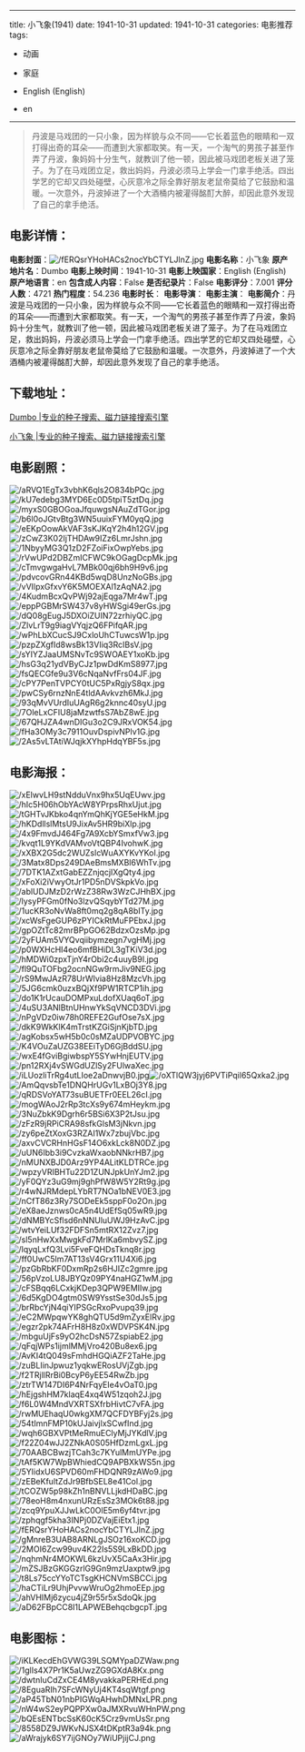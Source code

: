 
---
title: 小飞象(1941)
date: 1941-10-31
updated: 1941-10-31
categories: 电影推荐
tags:
- 动画
- 家庭

- English (English)
- en
---


> 丹波是马戏团的一只小象，因为样貌与众不同——它长着蓝色的眼睛和一双打得出奇的耳朵——而遭到大家都取笑。有一天，一个淘气的男孩子甚至作弄了丹波，象妈妈十分生气，就教训了他一顿，因此被马戏团老板关进了笼子。为了在马戏团立足，救出妈妈，丹波必须马上学会一门拿手绝活。四出学艺的它却又四处碰壁，心灰意冷之际全靠好朋友老鼠帝莫给了它鼓励和温暖。一次意外，丹波掉进了一个大酒桶内被灌得酩酊大醉，却因此意外发现了自己的拿手绝活。

## **电影详情**：

**电影封面**：<img src="https://image.tmdb.org/t/p/w200/fERQsrYHoHACs2nocYbCTYLJlnZ.jpg" alt="/fERQsrYHoHACs2nocYbCTYLJlnZ.jpg" title="/fERQsrYHoHACs2nocYbCTYLJlnZ.jpg">
**电影名称**：小飞象
**原产地片名**：Dumbo
**电影上映时间**：1941-10-31
**电影上映国家**：English (English)
**原产地语言**：en
**包含成人内容**：False
**是否纪录片**：False
**电影评分**：7.001
**评分人数**：4721
**热门程度**：54.236
**电影时长**：
**电影导演**：
**电影主演**：
**电影简介**：丹波是马戏团的一只小象，因为样貌与众不同——它长着蓝色的眼睛和一双打得出奇的耳朵——而遭到大家都取笑。有一天，一个淘气的男孩子甚至作弄了丹波，象妈妈十分生气，就教训了他一顿，因此被马戏团老板关进了笼子。为了在马戏团立足，救出妈妈，丹波必须马上学会一门拿手绝活。四出学艺的它却又四处碰壁，心灰意冷之际全靠好朋友老鼠帝莫给了它鼓励和温暖。一次意外，丹波掉进了一个大酒桶内被灌得酩酊大醉，却因此意外发现了自己的拿手绝活。

## **下载地址**：
[Dumbo |专业的种子搜索、磁力链接搜索引擎](https://movie.amd794.com:2083/?search=Dumbo&ordering=&mode=match_phrase&page_size=10&page=1)

[小飞象 |专业的种子搜索、磁力链接搜索引擎](https://movie.amd794.com:2083/?search=%E5%B0%8F%E9%A3%9E%E8%B1%A1&ordering=&mode=match_phrase&page_size=10&page=1)
 

## **电影剧照**：
<img src="https://image.tmdb.org/t/p/original/aRVQ1EgTx3vbhK6qls2O834bPQc.jpg" alt="/aRVQ1EgTx3vbhK6qls2O834bPQc.jpg" title="/aRVQ1EgTx3vbhK6qls2O834bPQc.jpg"><img src="https://image.tmdb.org/t/p/original/kU7edebg3MYD6Ec0D5tpiT5ztDq.jpg" alt="/kU7edebg3MYD6Ec0D5tpiT5ztDq.jpg" title="/kU7edebg3MYD6Ec0D5tpiT5ztDq.jpg"><img src="https://image.tmdb.org/t/p/original/myxS0GBOGoaJfquwgsNAuZdTGor.jpg" alt="/myxS0GBOGoaJfquwgsNAuZdTGor.jpg" title="/myxS0GBOGoaJfquwgsNAuZdTGor.jpg"><img src="https://image.tmdb.org/t/p/original/b6l0oJGtvBtg3WN5uuixFYM0yqQ.jpg" alt="/b6l0oJGtvBtg3WN5uuixFYM0yqQ.jpg" title="/b6l0oJGtvBtg3WN5uuixFYM0yqQ.jpg"><img src="https://image.tmdb.org/t/p/original/eEKpOowAkVAF3sKJKqY2h4h12GV.jpg" alt="/eEKpOowAkVAF3sKJKqY2h4h12GV.jpg" title="/eEKpOowAkVAF3sKJKqY2h4h12GV.jpg"><img src="https://image.tmdb.org/t/p/original/zCwZ3K02IjTHDAw9IZz6LmrJshn.jpg" alt="/zCwZ3K02IjTHDAw9IZz6LmrJshn.jpg" title="/zCwZ3K02IjTHDAw9IZz6LmrJshn.jpg"><img src="https://image.tmdb.org/t/p/original/1NbyyMG3Q1zD2FZoiFixOwpYebs.jpg" alt="/1NbyyMG3Q1zD2FZoiFixOwpYebs.jpg" title="/1NbyyMG3Q1zD2FZoiFixOwpYebs.jpg"><img src="https://image.tmdb.org/t/p/original/rVwUPd2DBZmICFWC9kOGagDcpMk.jpg" alt="/rVwUPd2DBZmICFWC9kOGagDcpMk.jpg" title="/rVwUPd2DBZmICFWC9kOGagDcpMk.jpg"><img src="https://image.tmdb.org/t/p/original/cTmvgwgaHvL7MBk00qj6bh9H9v6.jpg" alt="/cTmvgwgaHvL7MBk00qj6bh9H9v6.jpg" title="/cTmvgwgaHvL7MBk00qj6bh9H9v6.jpg"><img src="https://image.tmdb.org/t/p/original/pdvcovGRn44KBd5wqD8UnzNoGBs.jpg" alt="/pdvcovGRn44KBd5wqD8UnzNoGBs.jpg" title="/pdvcovGRn44KBd5wqD8UnzNoGBs.jpg"><img src="https://image.tmdb.org/t/p/original/vVIlpxGfxvY6K5MOEXAl1zAqNA2.jpg" alt="/vVIlpxGfxvY6K5MOEXAl1zAqNA2.jpg" title="/vVIlpxGfxvY6K5MOEXAl1zAqNA2.jpg"><img src="https://image.tmdb.org/t/p/original/4KudmBcxQvPWj92ajEqga7Mr4wT.jpg" alt="/4KudmBcxQvPWj92ajEqga7Mr4wT.jpg" title="/4KudmBcxQvPWj92ajEqga7Mr4wT.jpg"><img src="https://image.tmdb.org/t/p/original/eppPGBMrSW437v8yHWSgi49erGs.jpg" alt="/eppPGBMrSW437v8yHWSgi49erGs.jpg" title="/eppPGBMrSW437v8yHWSgi49erGs.jpg"><img src="https://image.tmdb.org/t/p/original/dQ08gEugJ5DXOiZUIN72zrhiyQC.jpg" alt="/dQ08gEugJ5DXOiZUIN72zrhiyQC.jpg" title="/dQ08gEugJ5DXOiZUIN72zrhiyQC.jpg"><img src="https://image.tmdb.org/t/p/original/ZlvLrT9g9iagVYqjzQ6FPifqAR.jpg" alt="/ZlvLrT9g9iagVYqjzQ6FPifqAR.jpg" title="/ZlvLrT9g9iagVYqjzQ6FPifqAR.jpg"><img src="https://image.tmdb.org/t/p/original/wPhLbXCucSJ9CxloUhCTuwcsW1p.jpg" alt="/wPhLbXCucSJ9CxloUhCTuwcsW1p.jpg" title="/wPhLbXCucSJ9CxloUhCTuwcsW1p.jpg"><img src="https://image.tmdb.org/t/p/original/pzpZXgfId8wsBk13VIiq3RcIBsV.jpg" alt="/pzpZXgfId8wsBk13VIiq3RcIBsV.jpg" title="/pzpZXgfId8wsBk13VIiq3RcIBsV.jpg"><img src="https://image.tmdb.org/t/p/original/sYIYZJaaUMSNvTc9SWOAEY1xoKb.jpg" alt="/sYIYZJaaUMSNvTc9SWOAEY1xoKb.jpg" title="/sYIYZJaaUMSNvTc9SWOAEY1xoKb.jpg"><img src="https://image.tmdb.org/t/p/original/hsG3q21ydVByCJz1pwDdKmS8977.jpg" alt="/hsG3q21ydVByCJz1pwDdKmS8977.jpg" title="/hsG3q21ydVByCJz1pwDdKmS8977.jpg"><img src="https://image.tmdb.org/t/p/original/fsQECGfe9u3V6cNqaNvfFrs04JF.jpg" alt="/fsQECGfe9u3V6cNqaNvfFrs04JF.jpg" title="/fsQECGfe9u3V6cNqaNvfFrs04JF.jpg"><img src="https://image.tmdb.org/t/p/original/cPY7PenTVPCY0tUC5PxRgjyS8qx.jpg" alt="/cPY7PenTVPCY0tUC5PxRgjyS8qx.jpg" title="/cPY7PenTVPCY0tUC5PxRgjyS8qx.jpg"><img src="https://image.tmdb.org/t/p/original/pwCSy6rnzNnE4tldAAvkvzh6MkJ.jpg" alt="/pwCSy6rnzNnE4tldAAvkvzh6MkJ.jpg" title="/pwCSy6rnzNnE4tldAAvkvzh6MkJ.jpg"><img src="https://image.tmdb.org/t/p/original/93qMvVUrdIuUAgR6g2knnc40syU.jpg" alt="/93qMvVUrdIuUAgR6g2knnc40syU.jpg" title="/93qMvVUrdIuUAgR6g2knnc40syU.jpg"><img src="https://image.tmdb.org/t/p/original/7OleLxCFIU8jaMzwtfsS7AbZ8wE.jpg" alt="/7OleLxCFIU8jaMzwtfsS7AbZ8wE.jpg" title="/7OleLxCFIU8jaMzwtfsS7AbZ8wE.jpg"><img src="https://image.tmdb.org/t/p/original/67QHJZA4wnDIGu3o2C9JRxVOK54.jpg" alt="/67QHJZA4wnDIGu3o2C9JRxVOK54.jpg" title="/67QHJZA4wnDIGu3o2C9JRxVOK54.jpg"><img src="https://image.tmdb.org/t/p/original/fHa3OMy3c7911OuvDspivNPlv1G.jpg" alt="/fHa3OMy3c7911OuvDspivNPlv1G.jpg" title="/fHa3OMy3c7911OuvDspivNPlv1G.jpg"><img src="https://image.tmdb.org/t/p/original/2As5vLTAtiWJqjkXYhpHdqYBF5s.jpg" alt="/2As5vLTAtiWJqjkXYhpHdqYBF5s.jpg" title="/2As5vLTAtiWJqjkXYhpHdqYBF5s.jpg">

## **电影海报**：
<img src="https://image.tmdb.org/t/p/original/xElwvLH9stNdduVnx9hx5UqEUwv.jpg" alt="/xElwvLH9stNdduVnx9hx5UqEUwv.jpg" title="/xElwvLH9stNdduVnx9hx5UqEUwv.jpg"><img src="https://image.tmdb.org/t/p/original/hIc5H06hObYAcW8YPrpsRhxUjut.jpg" alt="/hIc5H06hObYAcW8YPrpsRhxUjut.jpg" title="/hIc5H06hObYAcW8YPrpsRhxUjut.jpg"><img src="https://image.tmdb.org/t/p/original/tGHTvJKbko4qnYmQhKjYGE5eHkM.jpg" alt="/tGHTvJKbko4qnYmQhKjYGE5eHkM.jpg" title="/tGHTvJKbko4qnYmQhKjYGE5eHkM.jpg"><img src="https://image.tmdb.org/t/p/original/hKDdllslMtsU9JixAv5HR9biXlp.jpg" alt="/hKDdllslMtsU9JixAv5HR9biXlp.jpg" title="/hKDdllslMtsU9JixAv5HR9biXlp.jpg"><img src="https://image.tmdb.org/t/p/original/4x9FmvdJ464Fg7A9XcbYSmxfVw3.jpg" alt="/4x9FmvdJ464Fg7A9XcbYSmxfVw3.jpg" title="/4x9FmvdJ464Fg7A9XcbYSmxfVw3.jpg"><img src="https://image.tmdb.org/t/p/original/kvqt1L9YKdVAMvoVtQBP4IvohwK.jpg" alt="/kvqt1L9YKdVAMvoVtQBP4IvohwK.jpg" title="/kvqt1L9YKdVAMvoVtQBP4IvohwK.jpg"><img src="https://image.tmdb.org/t/p/original/xXBX2G5dc2WUZslcWuAXYKvYKoI.jpg" alt="/xXBX2G5dc2WUZslcWuAXYKvYKoI.jpg" title="/xXBX2G5dc2WUZslcWuAXYKvYKoI.jpg"><img src="https://image.tmdb.org/t/p/original/3Matx8Dps249DAeBmsMXBl6WhTv.jpg" alt="/3Matx8Dps249DAeBmsMXBl6WhTv.jpg" title="/3Matx8Dps249DAeBmsMXBl6WhTv.jpg"><img src="https://image.tmdb.org/t/p/original/7DTK1AZxtGabEZZnjqcjIXgQty4.jpg" alt="/7DTK1AZxtGabEZZnjqcjIXgQty4.jpg" title="/7DTK1AZxtGabEZZnjqcjIXgQty4.jpg"><img src="https://image.tmdb.org/t/p/original/xFoXi2iVwyOtJr1PD5nDVSkpkVo.jpg" alt="/xFoXi2iVwyOtJr1PD5nDVSkpkVo.jpg" title="/xFoXi2iVwyOtJr1PD5nDVSkpkVo.jpg"><img src="https://image.tmdb.org/t/p/original/ablUDJMzD2rWzZ38Rw3WzCJHhBX.jpg" alt="/ablUDJMzD2rWzZ38Rw3WzCJHhBX.jpg" title="/ablUDJMzD2rWzZ38Rw3WzCJHhBX.jpg"><img src="https://image.tmdb.org/t/p/original/lysyPFGm0fNo3lzvQSqybYTd27M.jpg" alt="/lysyPFGm0fNo3lzvQSqybYTd27M.jpg" title="/lysyPFGm0fNo3lzvQSqybYTd27M.jpg"><img src="https://image.tmdb.org/t/p/original/1ucKR3oNvWa8ft0mq2g8qA8bITy.jpg" alt="/1ucKR3oNvWa8ft0mq2g8qA8bITy.jpg" title="/1ucKR3oNvWa8ft0mq2g8qA8bITy.jpg"><img src="https://image.tmdb.org/t/p/original/xcWsFgeGUP6zPYICkRtMuFPEbxJ.jpg" alt="/xcWsFgeGUP6zPYICkRtMuFPEbxJ.jpg" title="/xcWsFgeGUP6zPYICkRtMuFPEbxJ.jpg"><img src="https://image.tmdb.org/t/p/original/gpOZtTc82mrBPpGO62BdzxOzsMp.jpg" alt="/gpOZtTc82mrBPpGO62BdzxOzsMp.jpg" title="/gpOZtTc82mrBPpGO62BdzxOzsMp.jpg"><img src="https://image.tmdb.org/t/p/original/2yFUAm5VYQvqiibymzegn7vgHMj.jpg" alt="/2yFUAm5VYQvqiibymzegn7vgHMj.jpg" title="/2yFUAm5VYQvqiibymzegn7vgHMj.jpg"><img src="https://image.tmdb.org/t/p/original/p0WXHcHI4eo6mfBHiDL3gTKiV3d.jpg" alt="/p0WXHcHI4eo6mfBHiDL3gTKiV3d.jpg" title="/p0WXHcHI4eo6mfBHiDL3gTKiV3d.jpg"><img src="https://image.tmdb.org/t/p/original/hMDWi0zpxTjnY4rObi2c4uuyB9I.jpg" alt="/hMDWi0zpxTjnY4rObi2c4uuyB9I.jpg" title="/hMDWi0zpxTjnY4rObi2c4uuyB9I.jpg"><img src="https://image.tmdb.org/t/p/original/fl9QuTOFbg2ocnNGw9rmJiv9NEG.jpg" alt="/fl9QuTOFbg2ocnNGw9rmJiv9NEG.jpg" title="/fl9QuTOFbg2ocnNGw9rmJiv9NEG.jpg"><img src="https://image.tmdb.org/t/p/original/rS9MwJAzR78UrWIvia8Hz8MzcVh.jpg" alt="/rS9MwJAzR78UrWIvia8Hz8MzcVh.jpg" title="/rS9MwJAzR78UrWIvia8Hz8MzcVh.jpg"><img src="https://image.tmdb.org/t/p/original/5JG6cmk0uzxBQjXf9PW1RTCP1ih.jpg" alt="/5JG6cmk0uzxBQjXf9PW1RTCP1ih.jpg" title="/5JG6cmk0uzxBQjXf9PW1RTCP1ih.jpg"><img src="https://image.tmdb.org/t/p/original/do1K1rUcauDOMPxuLdofXUaq6oT.jpg" alt="/do1K1rUcauDOMPxuLdofXUaq6oT.jpg" title="/do1K1rUcauDOMPxuLdofXUaq6oT.jpg"><img src="https://image.tmdb.org/t/p/original/4uSU3ANlBtnUHnwYkSqVNCD3DVi.jpg" alt="/4uSU3ANlBtnUHnwYkSqVNCD3DVi.jpg" title="/4uSU3ANlBtnUHnwYkSqVNCD3DVi.jpg"><img src="https://image.tmdb.org/t/p/original/nPgVDz0iw78h0REFE2GufOse7sX.jpg" alt="/nPgVDz0iw78h0REFE2GufOse7sX.jpg" title="/nPgVDz0iw78h0REFE2GufOse7sX.jpg"><img src="https://image.tmdb.org/t/p/original/dkK9WkKlK4mTrstKZGiSjnKjbTD.jpg" alt="/dkK9WkKlK4mTrstKZGiSjnKjbTD.jpg" title="/dkK9WkKlK4mTrstKZGiSjnKjbTD.jpg"><img src="https://image.tmdb.org/t/p/original/agKobsx5wH5b0c0sMZaUDPVOBYC.jpg" alt="/agKobsx5wH5b0c0sMZaUDPVOBYC.jpg" title="/agKobsx5wH5b0c0sMZaUDPVOBYC.jpg"><img src="https://image.tmdb.org/t/p/original/K4VOuZaUZG38EEiTyD6GjBddSU.jpg" alt="/K4VOuZaUZG38EEiTyD6GjBddSU.jpg" title="/K4VOuZaUZG38EEiTyD6GjBddSU.jpg"><img src="https://image.tmdb.org/t/p/original/wxE4fGviBgiwbspY5SYwHnjEUTV.jpg" alt="/wxE4fGviBgiwbspY5SYwHnjEUTV.jpg" title="/wxE4fGviBgiwbspY5SYwHnjEUTV.jpg"><img src="https://image.tmdb.org/t/p/original/pn12RXj4vSWGdUZlSy2FUlwaXec.jpg" alt="/pn12RXj4vSWGdUZlSy2FUlwaXec.jpg" title="/pn12RXj4vSWGdUZlSy2FUlwaXec.jpg"><img src="https://image.tmdb.org/t/p/original/iLUozliTrRg4utLIoe2aDnwvjB0.jpg" alt="/iLUozliTrRg4utLIoe2aDnwvjB0.jpg" title="/iLUozliTrRg4utLIoe2aDnwvjB0.jpg"><img src="https://image.tmdb.org/t/p/original/oXTlQW3jyj6PVTiPqil65Qxka2.jpg" alt="/oXTlQW3jyj6PVTiPqil65Qxka2.jpg" title="/oXTlQW3jyj6PVTiPqil65Qxka2.jpg"><img src="https://image.tmdb.org/t/p/original/AmQqvsbTe1DNQHrUGv1LxBOj3Y8.jpg" alt="/AmQqvsbTe1DNQHrUGv1LxBOj3Y8.jpg" title="/AmQqvsbTe1DNQHrUGv1LxBOj3Y8.jpg"><img src="https://image.tmdb.org/t/p/original/qRDSVoYAT73suBUETFr0EEL26cI.jpg" alt="/qRDSVoYAT73suBUETFr0EEL26cI.jpg" title="/qRDSVoYAT73suBUETFr0EEL26cI.jpg"><img src="https://image.tmdb.org/t/p/original/mogWAoJ2rRp3tcXs9y674mHeykm.jpg" alt="/mogWAoJ2rRp3tcXs9y674mHeykm.jpg" title="/mogWAoJ2rRp3tcXs9y674mHeykm.jpg"><img src="https://image.tmdb.org/t/p/original/3NuZbkK9Dgrh6r5BSi6X3P2tJsu.jpg" alt="/3NuZbkK9Dgrh6r5BSi6X3P2tJsu.jpg" title="/3NuZbkK9Dgrh6r5BSi6X3P2tJsu.jpg"><img src="https://image.tmdb.org/t/p/original/zFzR9jRPiCRA98sfkGlsM3jNkvn.jpg" alt="/zFzR9jRPiCRA98sfkGlsM3jNkvn.jpg" title="/zFzR9jRPiCRA98sfkGlsM3jNkvn.jpg"><img src="https://image.tmdb.org/t/p/original/zy6peZtXoxG3RZAI1Wx7zbujVbc.jpg" alt="/zy6peZtXoxG3RZAI1Wx7zbujVbc.jpg" title="/zy6peZtXoxG3RZAI1Wx7zbujVbc.jpg"><img src="https://image.tmdb.org/t/p/original/axvCVCRHnHGsF14O6xkLck8N0DZ.jpg" alt="/axvCVCRHnHGsF14O6xkLck8N0DZ.jpg" title="/axvCVCRHnHGsF14O6xkLck8N0DZ.jpg"><img src="https://image.tmdb.org/t/p/original/uUN6Ibb3i9CvzkaWxaobNNkrHB7.jpg" alt="/uUN6Ibb3i9CvzkaWxaobNNkrHB7.jpg" title="/uUN6Ibb3i9CvzkaWxaobNNkrHB7.jpg"><img src="https://image.tmdb.org/t/p/original/nMUNXBJD0Arz9YP4ALitKLDTRCe.jpg" alt="/nMUNXBJD0Arz9YP4ALitKLDTRCe.jpg" title="/nMUNXBJD0Arz9YP4ALitKLDTRCe.jpg"><img src="https://image.tmdb.org/t/p/original/wpzyVRIBHTu22D1ZUNJpkUnYJm2.jpg" alt="/wpzyVRIBHTu22D1ZUNJpkUnYJm2.jpg" title="/wpzyVRIBHTu22D1ZUNJpkUnYJm2.jpg"><img src="https://image.tmdb.org/t/p/original/yF0QYz3uG9mj9ghPfW8W5Y2Rt9g.jpg" alt="/yF0QYz3uG9mj9ghPfW8W5Y2Rt9g.jpg" title="/yF0QYz3uG9mj9ghPfW8W5Y2Rt9g.jpg"><img src="https://image.tmdb.org/t/p/original/r4wNJRMdepLYbRT7NOa1bNEV0E3.jpg" alt="/r4wNJRMdepLYbRT7NOa1bNEV0E3.jpg" title="/r4wNJRMdepLYbRT7NOa1bNEV0E3.jpg"><img src="https://image.tmdb.org/t/p/original/nCfT86z3Ry7SODeEk5sppF0o2On.jpg" alt="/nCfT86z3Ry7SODeEk5sppF0o2On.jpg" title="/nCfT86z3Ry7SODeEk5sppF0o2On.jpg"><img src="https://image.tmdb.org/t/p/original/eX8aeJznws0cA5n4UdEfSq05wR9.jpg" alt="/eX8aeJznws0cA5n4UdEfSq05wR9.jpg" title="/eX8aeJznws0cA5n4UdEfSq05wR9.jpg"><img src="https://image.tmdb.org/t/p/original/dNMBYcSflsd6nNNUluUWJ9HzAvC.jpg" alt="/dNMBYcSflsd6nNNUluUWJ9HzAvC.jpg" title="/dNMBYcSflsd6nNNUluUWJ9HzAvC.jpg"><img src="https://image.tmdb.org/t/p/original/wtvYeiLUf32FDFSn5mtRX12Zvz7.jpg" alt="/wtvYeiLUf32FDFSn5mtRX12Zvz7.jpg" title="/wtvYeiLUf32FDFSn5mtRX12Zvz7.jpg"><img src="https://image.tmdb.org/t/p/original/sl5nHwXxMwgkFd7MrlKa6mbvySZ.jpg" alt="/sl5nHwXxMwgkFd7MrlKa6mbvySZ.jpg" title="/sl5nHwXxMwgkFd7MrlKa6mbvySZ.jpg"><img src="https://image.tmdb.org/t/p/original/lqyqLxfQ3Lvi5FveFQHDsTknq8r.jpg" alt="/lqyqLxfQ3Lvi5FveFQHDsTknq8r.jpg" title="/lqyqLxfQ3Lvi5FveFQHDsTknq8r.jpg"><img src="https://image.tmdb.org/t/p/original/ff0UwC5lm7AT13sV4Grx11U4Xi6.jpg" alt="/ff0UwC5lm7AT13sV4Grx11U4Xi6.jpg" title="/ff0UwC5lm7AT13sV4Grx11U4Xi6.jpg"><img src="https://image.tmdb.org/t/p/original/pzGbRbKF0DxmRp2s6HJIZc2gmre.jpg" alt="/pzGbRbKF0DxmRp2s6HJIZc2gmre.jpg" title="/pzGbRbKF0DxmRp2s6HJIZc2gmre.jpg"><img src="https://image.tmdb.org/t/p/original/56pVzoLU8JBYQz09PY4naHGZ1wM.jpg" alt="/56pVzoLU8JBYQz09PY4naHGZ1wM.jpg" title="/56pVzoLU8JBYQz09PY4naHGZ1wM.jpg"><img src="https://image.tmdb.org/t/p/original/cFSBqq6LCxkjKDep3QPW9EMIIw.jpg" alt="/cFSBqq6LCxkjKDep3QPW9EMIIw.jpg" title="/cFSBqq6LCxkjKDep3QPW9EMIIw.jpg"><img src="https://image.tmdb.org/t/p/original/6d5KgDO4gtm0SW9YsstSe30dJs5.jpg" alt="/6d5KgDO4gtm0SW9YsstSe30dJs5.jpg" title="/6d5KgDO4gtm0SW9YsstSe30dJs5.jpg"><img src="https://image.tmdb.org/t/p/original/brRbcYjN4qiYIPSGcRxoPvupq39.jpg" alt="/brRbcYjN4qiYIPSGcRxoPvupq39.jpg" title="/brRbcYjN4qiYIPSGcRxoPvupq39.jpg"><img src="https://image.tmdb.org/t/p/original/eC2MWpqwYK8ghQTU5d9mZyxElRv.jpg" alt="/eC2MWpqwYK8ghQTU5d9mZyxElRv.jpg" title="/eC2MWpqwYK8ghQTU5d9mZyxElRv.jpg"><img src="https://image.tmdb.org/t/p/original/egzr2pk74AFrH8H8z0xWDVPSK4N.jpg" alt="/egzr2pk74AFrH8H8z0xWDVPSK4N.jpg" title="/egzr2pk74AFrH8H8z0xWDVPSK4N.jpg"><img src="https://image.tmdb.org/t/p/original/mbguUjFs9yO2hcDsN57ZspiabE2.jpg" alt="/mbguUjFs9yO2hcDsN57ZspiabE2.jpg" title="/mbguUjFs9yO2hcDsN57ZspiabE2.jpg"><img src="https://image.tmdb.org/t/p/original/qFqjWPs1ijmlMMjVro420Bu8ex6.jpg" alt="/qFqjWPs1ijmlMMjVro420Bu8ex6.jpg" title="/qFqjWPs1ijmlMMjVro420Bu8ex6.jpg"><img src="https://image.tmdb.org/t/p/original/AvKI4tQ049sFmhdHGQiAZF2TaHe.jpg" alt="/AvKI4tQ049sFmhdHGQiAZF2TaHe.jpg" title="/AvKI4tQ049sFmhdHGQiAZF2TaHe.jpg"><img src="https://image.tmdb.org/t/p/original/zuBLIinJpwuz1yqkwERosUVjZgb.jpg" alt="/zuBLIinJpwuz1yqkwERosUVjZgb.jpg" title="/zuBLIinJpwuz1yqkwERosUVjZgb.jpg"><img src="https://image.tmdb.org/t/p/original/f2TRjllRrBi0BcyP6yEE54RwZb.jpg" alt="/f2TRjllRrBi0BcyP6yEE54RwZb.jpg" title="/f2TRjllRrBi0BcyP6yEE54RwZb.jpg"><img src="https://image.tmdb.org/t/p/original/ztrTW147DI6P4NrFqyEIe4vOaT0.jpg" alt="/ztrTW147DI6P4NrFqyEIe4vOaT0.jpg" title="/ztrTW147DI6P4NrFqyEIe4vOaT0.jpg"><img src="https://image.tmdb.org/t/p/original/hEjgshHM7klaqE4xq4W51zqoh2J.jpg" alt="/hEjgshHM7klaqE4xq4W51zqoh2J.jpg" title="/hEjgshHM7klaqE4xq4W51zqoh2J.jpg"><img src="https://image.tmdb.org/t/p/original/f6L0W4MndVXRTSXfrbHivtC7vFA.jpg" alt="/f6L0W4MndVXRTSXfrbHivtC7vFA.jpg" title="/f6L0W4MndVXRTSXfrbHivtC7vFA.jpg"><img src="https://image.tmdb.org/t/p/original/rwMUEhaqU0wkgXM7QCFDYBFyj2s.jpg" alt="/rwMUEhaqU0wkgXM7QCFDYBFyj2s.jpg" title="/rwMUEhaqU0wkgXM7QCFDYBFyj2s.jpg"><img src="https://image.tmdb.org/t/p/original/54tImnFMP10kUJaivjlxSCwfInd.jpg" alt="/54tImnFMP10kUJaivjlxSCwfInd.jpg" title="/54tImnFMP10kUJaivjlxSCwfInd.jpg"><img src="https://image.tmdb.org/t/p/original/wqh6GBXVPtMeRmuEClyMjJYKdlV.jpg" alt="/wqh6GBXVPtMeRmuEClyMjJYKdlV.jpg" title="/wqh6GBXVPtMeRmuEClyMjJYKdlV.jpg"><img src="https://image.tmdb.org/t/p/original/f22Z04wJJ2ZNkA0S05HfDzmLgxL.jpg" alt="/f22Z04wJJ2ZNkA0S05HfDzmLgxL.jpg" title="/f22Z04wJJ2ZNkA0S05HfDzmLgxL.jpg"><img src="https://image.tmdb.org/t/p/original/70AABCBwzjTCah3c7KYulMmUYPe.jpg" alt="/70AABCBwzjTCah3c7KYulMmUYPe.jpg" title="/70AABCBwzjTCah3c7KYulMmUYPe.jpg"><img src="https://image.tmdb.org/t/p/original/tAf5KW7WpBWhiedCQ9APBXkWS5n.jpg" alt="/tAf5KW7WpBWhiedCQ9APBXkWS5n.jpg" title="/tAf5KW7WpBWhiedCQ9APBXkWS5n.jpg"><img src="https://image.tmdb.org/t/p/original/5YlidxU6SPVD60mFHDQNR9zAWo9.jpg" alt="/5YlidxU6SPVD60mFHDQNR9zAWo9.jpg" title="/5YlidxU6SPVD60mFHDQNR9zAWo9.jpg"><img src="https://image.tmdb.org/t/p/original/zEBeKfultZdJr9BfbSEL8e41Col.jpg" alt="/zEBeKfultZdJr9BfbSEL8e41Col.jpg" title="/zEBeKfultZdJr9BfbSEL8e41Col.jpg"><img src="https://image.tmdb.org/t/p/original/tCOZW5p98kZh1nBNVLLjkdHDaBC.jpg" alt="/tCOZW5p98kZh1nBNVLLjkdHDaBC.jpg" title="/tCOZW5p98kZh1nBNVLLjkdHDaBC.jpg"><img src="https://image.tmdb.org/t/p/original/78eoH8m4nxunURzEsSz3MOk6t88.jpg" alt="/78eoH8m4nxunURzEsSz3MOk6t88.jpg" title="/78eoH8m4nxunURzEsSz3MOk6t88.jpg"><img src="https://image.tmdb.org/t/p/original/zcq9YpuXJJwLkC0OlE5m6yf4tvr.jpg" alt="/zcq9YpuXJJwLkC0OlE5m6yf4tvr.jpg" title="/zcq9YpuXJJwLkC0OlE5m6yf4tvr.jpg"><img src="https://image.tmdb.org/t/p/original/zphqgf5kha3INPj0DZVajEiEtx1.jpg" alt="/zphqgf5kha3INPj0DZVajEiEtx1.jpg" title="/zphqgf5kha3INPj0DZVajEiEtx1.jpg"><img src="https://image.tmdb.org/t/p/original/fERQsrYHoHACs2nocYbCTYLJlnZ.jpg" alt="/fERQsrYHoHACs2nocYbCTYLJlnZ.jpg" title="/fERQsrYHoHACs2nocYbCTYLJlnZ.jpg"><img src="https://image.tmdb.org/t/p/original/gMnreB3UAB8ARNLgJSOz16xoKCD.jpg" alt="/gMnreB3UAB8ARNLgJSOz16xoKCD.jpg" title="/gMnreB3UAB8ARNLgJSOz16xoKCD.jpg"><img src="https://image.tmdb.org/t/p/original/2MOI6Zcw99uv4K22Is5S9LxBkDD.jpg" alt="/2MOI6Zcw99uv4K22Is5S9LxBkDD.jpg" title="/2MOI6Zcw99uv4K22Is5S9LxBkDD.jpg"><img src="https://image.tmdb.org/t/p/original/nqhmNr4MOKWL6kzUvX5CaAx3Hir.jpg" alt="/nqhmNr4MOKWL6kzUvX5CaAx3Hir.jpg" title="/nqhmNr4MOKWL6kzUvX5CaAx3Hir.jpg"><img src="https://image.tmdb.org/t/p/original/mZSJBzGKGGzrlG9Gn9mzUaxptw9.jpg" alt="/mZSJBzGKGGzrlG9Gn9mzUaxptw9.jpg" title="/mZSJBzGKGGzrlG9Gn9mzUaxptw9.jpg"><img src="https://image.tmdb.org/t/p/original/t8Ls75ccYYoTCTsgKHCNVmSBCCi.jpg" alt="/t8Ls75ccYYoTCTsgKHCNVmSBCCi.jpg" title="/t8Ls75ccYYoTCTsgKHCNVmSBCCi.jpg"><img src="https://image.tmdb.org/t/p/original/haCTiLr9UhjPvvwWruOg2hmoEEp.jpg" alt="/haCTiLr9UhjPvvwWruOg2hmoEEp.jpg" title="/haCTiLr9UhjPvvwWruOg2hmoEEp.jpg"><img src="https://image.tmdb.org/t/p/original/ahVHIMj6zycu4jZ9r55r5xSdoQk.jpg" alt="/ahVHIMj6zycu4jZ9r55r5xSdoQk.jpg" title="/ahVHIMj6zycu4jZ9r55r5xSdoQk.jpg"><img src="https://image.tmdb.org/t/p/original/aD62FBpCC8I1LAPWEBehqcbgcpT.jpg" alt="/aD62FBpCC8I1LAPWEBehqcbgcpT.jpg" title="/aD62FBpCC8I1LAPWEBehqcbgcpT.jpg">

## **电影图标**：
<img src="https://image.tmdb.org/t/p/original/iKLKecdEhGVWG39LSQMYpaDZWaw.png" alt="/iKLKecdEhGVWG39LSQMYpaDZWaw.png" title="/iKLKecdEhGVWG39LSQMYpaDZWaw.png"><img src="https://image.tmdb.org/t/p/original/1glIs4X7Pr1K5aUwzZG9GXdA8Kx.png" alt="/1glIs4X7Pr1K5aUwzZG9GXdA8Kx.png" title="/1glIs4X7Pr1K5aUwzZG9GXdA8Kx.png"><img src="https://image.tmdb.org/t/p/original/dwtnIuCdZxCE4M8yvakkaPERHEd.png" alt="/dwtnIuCdZxCE4M8yvakkaPERHEd.png" title="/dwtnIuCdZxCE4M8yvakkaPERHEd.png"><img src="https://image.tmdb.org/t/p/original/8EguaRIh7SFcWNyUj4KT4sqWtgf.png" alt="/8EguaRIh7SFcWNyUj4KT4sqWtgf.png" title="/8EguaRIh7SFcWNyUj4KT4sqWtgf.png"><img src="https://image.tmdb.org/t/p/original/aP45TbN01nbPIGWqAHwhDMNxLPR.png" alt="/aP45TbN01nbPIGWqAHwhDMNxLPR.png" title="/aP45TbN01nbPIGWqAHwhDMNxLPR.png"><img src="https://image.tmdb.org/t/p/original/nW4wS2eyPQPPXw0aJMXRvuWHnPW.png" alt="/nW4wS2eyPQPPXw0aJMXRvuWHnPW.png" title="/nW4wS2eyPQPPXw0aJMXRvuWHnPW.png"><img src="https://image.tmdb.org/t/p/original/bQEsENTbcSsK60cK5Crz9vmUsSr.png" alt="/bQEsENTbcSsK60cK5Crz9vmUsSr.png" title="/bQEsENTbcSsK60cK5Crz9vmUsSr.png"><img src="https://image.tmdb.org/t/p/original/8558DZ9JWKvNJSX4tDKptR3a94k.png" alt="/8558DZ9JWKvNJSX4tDKptR3a94k.png" title="/8558DZ9JWKvNJSX4tDKptR3a94k.png"><img src="https://image.tmdb.org/t/p/original/aWrajyk6SY7ijGNOy7WiUPjijCJ.png" alt="/aWrajyk6SY7ijGNOy7WiUPjijCJ.png" title="/aWrajyk6SY7ijGNOy7WiUPjijCJ.png">
